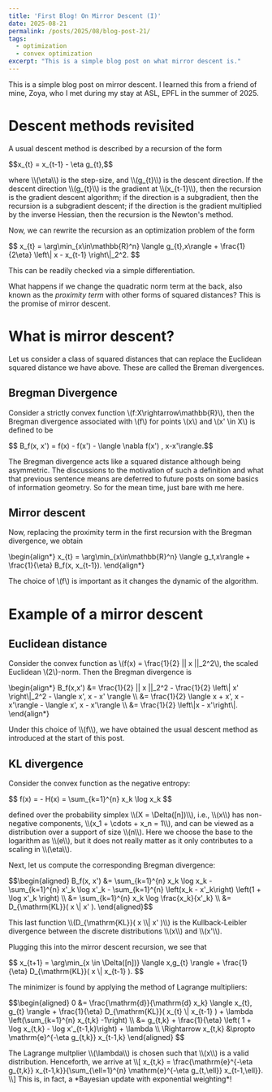 ```yaml
---
title: 'First Blog! On Mirror Descent (I)'
date: 2025-08-21
permalink: /posts/2025/08/blog-post-21/
tags:
  - optimization
  - convex optimization
excerpt: "This is a simple blog post on what mirror descent is."
---
```


This is a simple blog post on mirror descent. I learned this from a friend of mine, Zoya, who I met during my stay at ASL, EPFL in the summer of 2025.

# Descent methods revisited
A usual descent method is described by a recursion of the form
<p>
$$x_{t} = x_{t-1} - \eta g_{t},$$
</p>
where \\(\eta\\) is the step-size, and \\(g_{t}\\) is the descent direction. If the descent direction \\(g_{t}\\) is the gradient at \\(x_{t-1}\\), then the recursion is the gradient descent algorithm; if the direction is a subgradient, then the recursion is a subgradient descent; if the direction is the gradient multiplied by the inverse Hessian, then the recursion is the Newton's method.

Now, we can rewrite the recursion as an optimization problem of the form
<p>
$$ x_{t} = \arg\min_{x\in\mathbb{R}^n} \langle g_{t},x\rangle + \frac{1}{2\eta} \left\| x - x_{t-1} \right\|_2^2. $$
</p>
This can be readily checked via a simple differentiation.

What happens if we change the quadratic norm term at the back, also known as the *proximity term* with other forms of squared distances? This is the promise of mirror descent.

# What is mirror descent?
Let us consider a class of squared distances that can replace the  Euclidean squared distance we have above. These are called the Breman divergences.

## Bregman Divergence
Consider a strictly convex function \\(f:X\rightarrow\mathbb{R}\\), then the Bregman divergence associated with \\(f\\) for points \\(x\\) and \\(x' \in X\\) is defined to be
<p>
$$ B_f(x, x') = f(x) - f(x') - \langle \nabla f(x') , x-x'\rangle.$$
</p>

The Bregman divergence acts like a squared distance although being asymmetric. The discussions to the motivation of such a definition and what that previous sentence means are deferred to future posts on some basics of information geometry. So for the mean time, just bare with me here.

## Mirror descent
Now, replacing the proximity term in the first recursion with the Bregman divergence, we obtain
<p>
\begin{align*}
    x_{t} = \arg\min_{x\in\mathbb{R}^n} \langle g_t,x\rangle + \frac{1}{\eta} B_f(x, x_{t-1}).
\end{align*}
</p>

The choice of \\(f\\) is important as it changes the dynamic of the algorithm.

# Example of a mirror descent
## Euclidean distance
Consider the convex function as \\(f(x) = \frac{1}{2} || x ||_2^2\\), the scaled Euclidean \\(2\\)-norm. Then the Bregman divergence is
<p>
\begin{align*}
    B_f(x,x')
    &= \frac{1}{2} || x ||_2^2 - \frac{1}{2} \left\| x' \right\|_2^2 - \langle x', x - x' \rangle \\
    &= \frac{1}{2} \langle x + x', x - x'\rangle - \langle x', x - x'\rangle \\
    &= \frac{1}{2} \left\|x - x'\right\|.
\end{align*}
</p>
Under this choice of \\(f\\), we have obtained the usual descent method as introduced at the start of this post.

## KL divergence
Consider the convex function as the negative entropy:
<p>
$$
  f(x) = - H(x) = \sum_{k=1}^{n} x_k \log x_k
$$
</p>
defined over the probability simplex \\(X = \Delta([n])\\), i.e., \\(x\\) has non-negative components, \\(x_1 + \cdots + x_n = 1\\), and can be viewed as a distribution over a support of size \\(n\\). Here we choose the base to the logarithm as \\(e\\), but it does not really matter as it only contributes to a scaling in \\(\eta\\).

Next, let us compute the corresponding Bregman divergence:
<p>
$$\begin{aligned}
    B_f(x, x')
    &= \sum_{k=1}^{n} x_k \log x_k - \sum_{k=1}^{n} x'_k \log x'_k - \sum_{k=1}^{n} \left(x_k - x'_k\right) \left(1 + \log x'_k \right) \\
    &= \sum_{k=1}^{n} x_k \log \frac{x_k}{x'_k} \\
    &= D_{\mathrm{KL}}( x \| x' ).
\end{aligned}$$
</p>
This last function \\(D_{\mathrm{KL}}( x \\| x' )\\) is the Kullback-Leibler divergence between the discrete distributions \\(x\\) and \\(x'\\).

Plugging this into the mirror descent recursion, we see that
<p>
$$
    x_{t+1} = \arg\min_{x \in \Delta([n])} \langle x,g_{t} \rangle + \frac{1}{\eta} D_{\mathrm{KL}}( x \| x_{t-1} ).
$$
</p>
The minimizer is found by applying the method of Lagrange multipliers:
<p>
$$\begin{aligned}
    0 &= \frac{\mathrm{d}}{\mathrm{d} x_k} \langle x_{t}, g_{t} \rangle + \frac{1}{\eta} D_{\mathrm{KL}}( x_{t} \| x_{t-1} ) + \lambda \left(\sum_{k=1}^{n} x_{t,k} -1\right) \\
    &= g_{t,k} + \frac{1}{\eta} \left( 1 + \log x_{t,k} - \log x'_{t-1,k}\right) + \lambda \\
    \Rightarrow x_{t,k} &\propto \mathrm{e}^{-\eta g_{t,k}} x_{t-1,k}
\end{aligned}
$$
</p>
The Lagrange multplier \\(\lambda\\) is chosen such that \\(x\\) is a valid distribution. Henceforth, we arrive at
\\[
    x_{t,k} = \frac{\mathrm{e}^{-\eta g_{t,k}} x_{t-1,k}}{\sum_{\ell=1}^{n} \mathrm{e}^{-\eta g_{t,\ell}} x_{t-1,\ell}}.
\\]
This is, in fact, a *Bayesian update with exponential weighting*!
